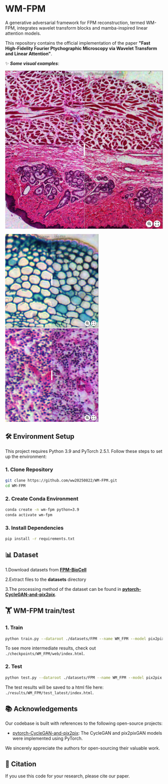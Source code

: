 # WM-FPM

A generative adversarial framework for FPM reconstruction, termed WM-FPM, integrates wavelet transform blocks and mamba-inspired linear attention models.

This repository contains the official implementation of the paper **"Fast High-Fidelity Fourier Ptychographic Microscopy via Wavelet Transform and Linear Attention"**.

✨ _**Some visual examples**_:

[<img src="imgs/v1.png" width="600"/>](https://imgsli.com/NDIzMDYw)

[<img src="imgs/v3.png" width="298"/>](https://imgsli.com/NDIzMDY2) [<img src="imgs/v2.png" width="298"/>](https://imgsli.com/NDIzMDcx)

## 🛠 Environment Setup

This project requires Python 3.9 and PyTorch 2.5.1. Follow these steps to set up the environment:

### 1. Clone Repository
```bash
git clone https://github.com/ww20250822/WM-FPM.git
cd WM-FPM
```
### 2. Create Conda Environment
```bash
conda create -n wm-fpm python=3.9
conda activate wm-fpm
```
### 3. Install Dependencies
```bash
pip install -r requirements.txt
```
## 📊 Dataset
1.Download datasets from **[FPM-BioCell]()**

2.Extract files to the **datasets** directory

3.The processing method of the dataset can be found in **[pytorch-CycleGAN-and-pix2pix](https://github.com/junyanz/pytorch-CycleGAN-and-pix2pix)**.

## 🏋️ WM-FPM train/test
### 1. Train
```bash
python train.py --dataroot ./datasets/FPM --name WM_FPM --model pix2pix --netG WM-FPM --direction BtoA
```
To see more intermediate results, check out `./checkpoints/WM_FPM/web/index.html`.
### 2. Test
```bash
python test.py --dataroot ./datasets/FPM --name WM_FPM --model pix2pix --netG WM-FPM --direction BtoA
```
The test results will be saved to a html file here: `./results/WM_FPM/test_latest/index.html`.

## 📚 Acknowledgements
Our codebase is built with references to the following open-source projects:
- [pytorch-CycleGAN-and-pix2pix](https://github.com/junyanz/pytorch-CycleGAN-and-pix2pix): The CycleGAN and pix2pixGAN models were implemented using PyTorch.

We sincerely appreciate the authors for open-sourcing their valuable work.
## 📝 Citation
If you use this code for your research, please cite our paper.